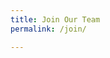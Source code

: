 ```yaml
---
title: Join Our Team
permalink: /join/

---
```


<div id="grnhse_app"></div>
<a href="#" id="current_openings"></a>
<script src="https://boards.greenhouse.io/embed/job_board/js?for=newjerseyinnovation"></script>
